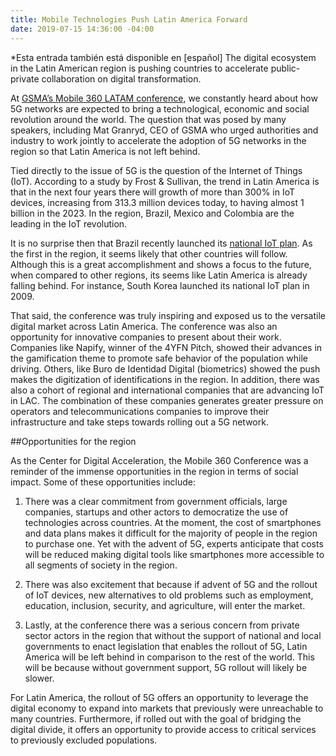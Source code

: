 ```yaml
---
title: Mobile Technologies Push Latin America Forward
date: 2019-07-15 14:36:00 -04:00
---
```


*Esta entrada también está disponible en [español]
The digital ecosystem in the Latin American region is pushing countries to accelerate public-private collaboration on digital transformation.

At [GSMA’s Mobile 360 LATAM conference](https://www.mobile360series.com/latin-america/agenda/), we constantly heard about how 5G networks are expected to bring a technological, economic and social revolution around the world. The question that was posed by many speakers, including Mat Granryd, CEO of GSMA who urged authorities and industry to work jointly to accelerate the adoption of 5G networks in the region so that Latin America is not left behind.

Tied directly to the issue of 5G is the question of the Internet of Things (IoT). According to a study by Frost & Sullivan, the trend in Latin America is that in the next four years there will growth of more than 300% in IoT devices, increasing from 313.3 million devices today, to having almost 1 billion in the 2023. In the region, Brazil, Mexico and Colombia are the leading in the IoT revolution.

It is no surprise then that Brazil recently launched its [national IoT plan](https://dig.watch/updates/brazil-launch-national-iot-plan). As the first in the region, it seems likely that other countries will follow. Although this is a great accomplishment and shows a focus to the future, when compared to other regions, its seems like Latin America is already falling behind. For instance, South Korea launched its national IoT plan in 2009.

That said, the conference was truly inspiring and exposed us to the versatile digital market across Latin America. The conference was also an opportunity for innovative companies to present about their work. Companies like Napify, winner of the 4YFN Pitch, showed their advances in the gamification theme to promote safe behavior of the population while driving. Others, like Buro de Identidad Digital (biometrics) showed the push makes the digitization of identifications in the region. In addition, there was also a cohort of regional and international companies that are advancing IoT in LAC. The combination of these companies generates greater pressure on operators and telecommunications companies to improve their infrastructure and take steps towards rolling out a 5G network.

\##Opportunities for the region

As the Center for Digital Acceleration, the Mobile 360 Conference was a reminder of the immense opportunities in the region in terms of social impact. Some of these opportunities include:

1. There was a clear commitment from government officials, large companies, startups and other actors to democratize the use of technologies across countries. At the moment, the cost of smartphones and data plans makes it difficult for the majority of people in the region to purchase one. Yet with the advent of 5G, experts anticipate that costs will be reduced making digital tools like smartphones more accessible to all segments of society in the region.

2. There was also excitement that because if advent of 5G and the rollout of IoT devices, new alternatives to old problems such as employment, education, inclusion, security, and agriculture, will enter the market.

3. Lastly, at the conference there was a serious concern from private sector actors in the region that without the support of national and local governments to enact legislation that enables the rollout of 5G, Latin America will be left behind in comparison to the rest of the world. This will be because without government support, 5G rollout will likely be slower.

For Latin America, the rollout of 5G offers an opportunity to leverage the digital economy to expand into markets that previously were unreachable to many countries. Furthermore, if rolled out with the goal of bridging the digital divide, it offers an opportunity to provide access to critical services to previously excluded populations.